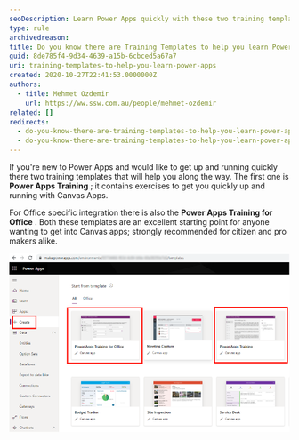 ```yaml
---
seoDescription: Learn Power Apps quickly with these two training templates, ideal for both citizen and pro makers, covering Canvas Apps and Office integrations.
type: rule
archivedreason:
title: Do you know there are Training Templates to help you learn Power Apps (Canvas)?
guid: 8de785f4-9d34-4639-a15b-6cbced5a67a7
uri: training-templates-to-help-you-learn-power-apps
created: 2020-10-27T22:41:53.0000000Z
authors:
  - title: Mehmet Ozdemir
    url: https://ww.ssw.com.au/people/mehmet-ozdemir
related: []
redirects:
  - do-you-know-there-are-training-templates-to-help-you-learn-power-apps-canvas
  - do-you-know-there-are-training-templates-to-help-you-learn-power-apps-(canvas)
---
```


If you're new to Power Apps and would like to get up and running quickly there two training templates that will help you along the way. The first one is **Power Apps Training** ; it contains exercises to get you quickly up and running with Canvas Apps.

For Office specific integration there is also the **Power Apps Training for Office** . Both these templates are an excellent starting point for anyone wanting to get into Canvas apps; strongly recommended for citizen and pro makers alike.

<!--endintro-->

![Figure: Power Apps Training and Power Apps Training for Office](power-apps-training.png)
